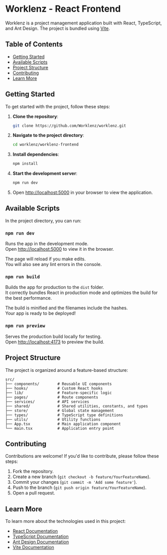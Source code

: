 # Worklenz - React Frontend

Worklenz is a project management application built with React, TypeScript, and Ant Design. The project is bundled using [Vite](https://vitejs.dev/).

## Table of Contents

- [Getting Started](#getting-started)
- [Available Scripts](#available-scripts)
- [Project Structure](#project-structure)
- [Contributing](#contributing)
- [Learn More](#learn-more)

## Getting Started

To get started with the project, follow these steps:

1. **Clone the repository**:
   ```bash
   git clone https://github.com/Worklenz/worklenz.git
   ```
2. **Navigate to the project directory**:
   ```bash
   cd worklenz/worklenz-frontend
   ```
3. **Install dependencies**:
   ```bash
   npm install
   ```
4. **Start the development server**:
   ```bash
   npm run dev
   ```
5. Open [http://localhost:5000](http://localhost:5000) in your browser to view the application.

## Available Scripts

In the project directory, you can run:

### `npm run dev`

Runs the app in the development mode.\
Open [http://localhost:5000](http://localhost:5000) to view it in the browser.

The page will reload if you make edits.\
You will also see any lint errors in the console.

### `npm run build`

Builds the app for production to the `dist` folder.\
It correctly bundles React in production mode and optimizes the build for the best performance.

The build is minified and the filenames include the hashes.\
Your app is ready to be deployed!

### `npm run preview`

Serves the production build locally for testing.\
Open [http://localhost:4173](http://localhost:4173) to preview the build.

## Project Structure

The project is organized around a feature-based structure:

```
src/
├── components/        # Reusable UI components
├── hooks/             # Custom React hooks
├── lib/               # Feature-specific logic
├── pages/             # Route components
├── services/          # API services
├── shared/            # Shared utilities, constants, and types
├── store/             # Global state management
├── types/             # TypeScript type definitions
├── utils/             # Utility functions
├── App.tsx            # Main application component
└── main.tsx           # Application entry point
```

## Contributing

Contributions are welcome! If you'd like to contribute, please follow these steps:

1. Fork the repository.
2. Create a new branch (`git checkout -b feature/YourFeatureName`).
3. Commit your changes (`git commit -m 'Add some feature'`).
4. Push to the branch (`git push origin feature/YourFeatureName`).
5. Open a pull request.

## Learn More

To learn more about the technologies used in this project:

- [React Documentation](https://react.dev/)
- [TypeScript Documentation](https://www.typescriptlang.org/docs/)
- [Ant Design Documentation](https://ant.design/docs/react/introduce)
- [Vite Documentation](https://vitejs.dev/guide/)

